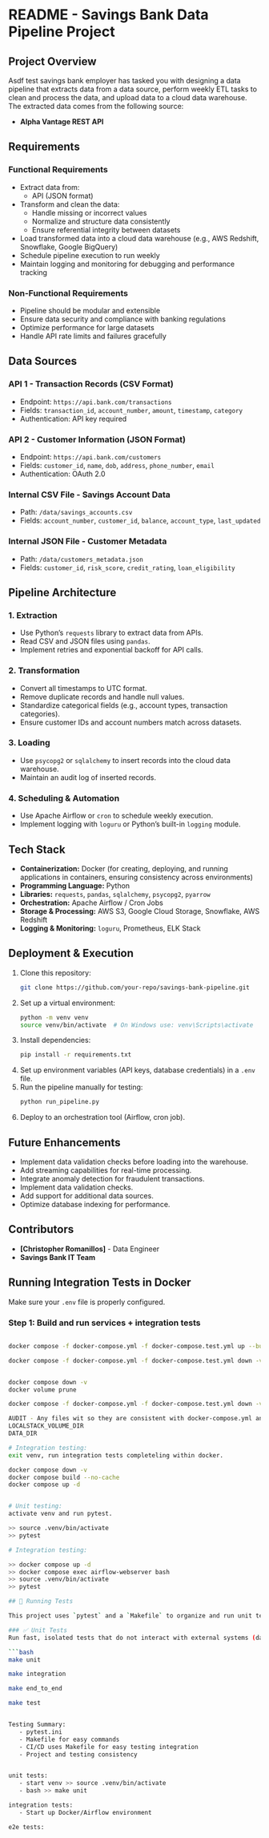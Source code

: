 # README - Savings Bank Data Pipeline Project

## Project Overview

Asdf test savings bank employer has tasked you with designing a data pipeline that extracts data from a data source, perform weekly ETL tasks to clean and process the data, and upload data to a cloud data warehouse. The extracted data comes from the following source:

- **Alpha Vantage REST API**

## Requirements

### Functional Requirements

- Extract data from:
  - API (JSON format)
- Transform and clean the data:
  - Handle missing or incorrect values
  - Normalize and structure data consistently
  - Ensure referential integrity between datasets
- Load transformed data into a cloud data warehouse (e.g., AWS Redshift, Snowflake, Google BigQuery)
- Schedule pipeline execution to run weekly
- Maintain logging and monitoring for debugging and performance tracking

### Non-Functional Requirements

- Pipeline should be modular and extensible
- Ensure data security and compliance with banking regulations
- Optimize performance for large datasets
- Handle API rate limits and failures gracefully

## Data Sources

### API 1 - Transaction Records (CSV Format)

- Endpoint: `https://api.bank.com/transactions`
- Fields: `transaction_id`, `account_number`, `amount`, `timestamp`, `category`
- Authentication: API key required

### API 2 - Customer Information (JSON Format)

- Endpoint: `https://api.bank.com/customers`
- Fields: `customer_id`, `name`, `dob`, `address`, `phone_number`, `email`
- Authentication: OAuth 2.0

### Internal CSV File - Savings Account Data

- Path: `/data/savings_accounts.csv`
- Fields: `account_number`, `customer_id`, `balance`, `account_type`, `last_updated`

### Internal JSON File - Customer Metadata

- Path: `/data/customers_metadata.json`
- Fields: `customer_id`, `risk_score`, `credit_rating`, `loan_eligibility`

## Pipeline Architecture

### 1. Extraction

- Use Python’s `requests` library to extract data from APIs.
- Read CSV and JSON files using `pandas`.
- Implement retries and exponential backoff for API calls.

### 2. Transformation

- Convert all timestamps to UTC format.
- Remove duplicate records and handle null values.
- Standardize categorical fields (e.g., account types, transaction categories).
- Ensure customer IDs and account numbers match across datasets.

### 3. Loading

- Use `psycopg2` or `sqlalchemy` to insert records into the cloud data warehouse.
- Maintain an audit log of inserted records.

### 4. Scheduling & Automation

- Use Apache Airflow or `cron` to schedule weekly execution.
- Implement logging with `loguru` or Python’s built-in `logging` module.

## Tech Stack

- **Containerization:** Docker (for creating, deploying, and running applications in containers, ensuring consistency across environments)
- **Programming Language:** Python
- **Libraries:** `requests`, `pandas`, `sqlalchemy`, `psycopg2`, `pyarrow`
- **Orchestration:** Apache Airflow / Cron Jobs
- **Storage & Processing:** AWS S3, Google Cloud Storage, Snowflake, AWS Redshift
- **Logging & Monitoring:** `loguru`, Prometheus, ELK Stack

## Deployment & Execution

1. Clone this repository:
   ```sh
   git clone https://github.com/your-repo/savings-bank-pipeline.git
   ```
2. Set up a virtual environment:
   ```sh
   python -m venv venv
   source venv/bin/activate  # On Windows use: venv\Scripts\activate
   ```
3. Install dependencies:
   ```sh
   pip install -r requirements.txt
   ```
4. Set up environment variables (API keys, database credentials) in a `.env` file.
5. Run the pipeline manually for testing:
   ```sh
   python run_pipeline.py
   ```
6. Deploy to an orchestration tool (Airflow, cron job).

## Future Enhancements

- Implement data validation checks before loading into the warehouse.
- Add streaming capabilities for real-time processing.
- Integrate anomaly detection for fraudulent transactions.
- Implement data validation checks.
- Add support for additional data sources.
- Optimize database indexing for performance.

## Contributors

- **[Christopher Romanillos]** - Data Engineer
- **Savings Bank IT Team**


## Running Integration Tests in Docker

Make sure your `.env` file is properly configured.

### Step 1: Build and run services + integration tests

```bash

docker compose -f docker-compose.yml -f docker-compose.test.yml up --build --abort-on-container-exit test_runner

docker compose -f docker-compose.yml -f docker-compose.test.yml down -v


docker compose down -v
docker volume prune

docker compose -f docker-compose.yml -f docker-compose.test.yml down -v

AUDIT - Any files wit so they are consistent with docker-compose.yml and .env.
LOCALSTACK_VOLUME_DIR
DATA_DIR

# Integration testing:
exit venv, run integration tests completeling within docker.

docker compose down -v
docker compose build --no-cache
docker compose up -d


# Unit testing: 
activate venv and run pytest.

>> source .venv/bin/activate
>> pytest

# Integration testing:

>> docker compose up -d 
>> docker compose exec airflow-webserver bash
>> source .venv/bin/activate
>> pytest

## 🧪 Running Tests

This project uses `pytest` and a `Makefile` to organize and run unit tests, integration tests, and end-to-end tests.

### ✅ Unit Tests
Run fast, isolated tests that do not interact with external systems (databases, APIs, etc.).

```bash
make unit

make integration

make end_to_end

make test


Testing Summary:
   - pytest.ini
   - Makefile for easy commands
   - CI/CD uses Makefile for easy testing integration
   - Project and testing consistency


unit tests:
   - start venv >> source .venv/bin/activate
   - bash >> make unit

integration tests:
   - Start up Docker/Airflow environment

e2e tests: